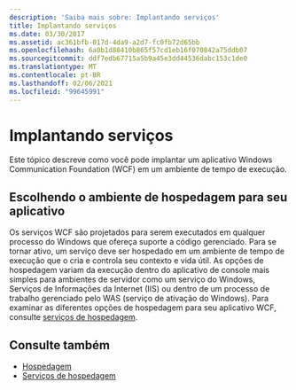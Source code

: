 ```yaml
---
description: 'Saiba mais sobre: Implantando serviços'
title: Implantando serviços
ms.date: 03/30/2017
ms.assetid: ac361bfb-017d-4da9-a2d7-fc0fb72d65bb
ms.openlocfilehash: 6a0b1d88410b865f57cd1eb16f070842a75ddb07
ms.sourcegitcommit: ddf7edb67715a5b9a45e3dd44536dabc153c1de0
ms.translationtype: MT
ms.contentlocale: pt-BR
ms.lasthandoff: 02/06/2021
ms.locfileid: "99645991"
---
```

# <a name="deploying-services"></a>Implantando serviços

Este tópico descreve como você pode implantar um aplicativo Windows Communication Foundation (WCF) em um ambiente de tempo de execução.  
  
## <a name="choosing-the-hosting-environment-for-your-application"></a>Escolhendo o ambiente de hospedagem para seu aplicativo  

 Os serviços WCF são projetados para serem executados em qualquer processo do Windows que ofereça suporte a código gerenciado. Para se tornar ativo, um serviço deve ser hospedado em um ambiente de tempo de execução que o cria e controla seu contexto e vida útil. As opções de hospedagem variam da execução dentro do aplicativo de console mais simples para ambientes de servidor como um serviço do Windows, Serviços de Informações da Internet (IIS) ou dentro de um processo de trabalho gerenciado pelo WAS (serviço de ativação do Windows). Para examinar as diferentes opções de hospedagem para seu aplicativo WCF, consulte [serviços de hospedagem](../hosting-services.md).  
  
## <a name="see-also"></a>Consulte também

- [Hospedagem](../feature-details/hosting.md)
- [Serviços de hospedagem](../hosting-services.md)

